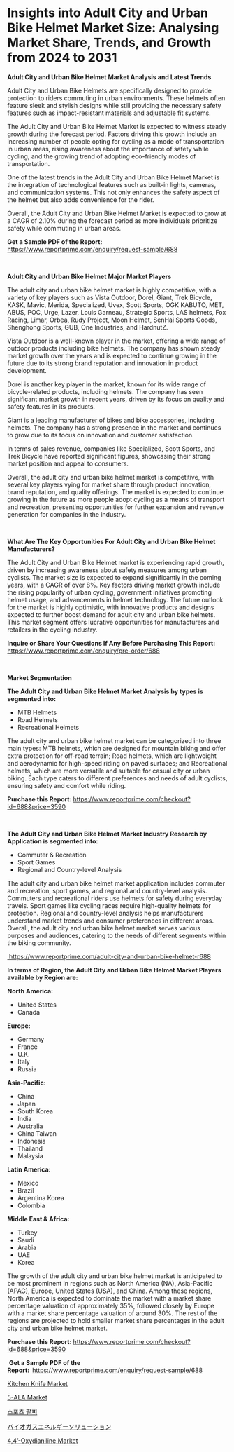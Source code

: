 <p><h1>Insights into Adult City and Urban Bike Helmet Market Size: Analysing Market Share, Trends, and Growth from 2024 to 2031</h1></p><p><strong>Adult City and Urban Bike Helmet Market Analysis and Latest Trends</strong></p>
<p><p>Adult City and Urban Bike Helmets are specifically designed to provide protection to riders commuting in urban environments. These helmets often feature sleek and stylish designs while still providing the necessary safety features such as impact-resistant materials and adjustable fit systems.</p><p>The Adult City and Urban Bike Helmet Market is expected to witness steady growth during the forecast period. Factors driving this growth include an increasing number of people opting for cycling as a mode of transportation in urban areas, rising awareness about the importance of safety while cycling, and the growing trend of adopting eco-friendly modes of transportation.</p><p>One of the latest trends in the Adult City and Urban Bike Helmet Market is the integration of technological features such as built-in lights, cameras, and communication systems. This not only enhances the safety aspect of the helmet but also adds convenience for the rider.</p><p>Overall, the Adult City and Urban Bike Helmet Market is expected to grow at a CAGR of 2.10% during the forecast period as more individuals prioritize safety while commuting in urban areas.</p></p>
<p><strong>Get a Sample PDF of the Report:&nbsp;</strong> <a href="https://www.reportprime.com/enquiry/request-sample/688">https://www.reportprime.com/enquiry/request-sample/688</a></p>
<p>&nbsp;</p>
<p><strong>Adult City and Urban Bike Helmet Major Market Players</strong></p>
<p><p>The adult city and urban bike helmet market is highly competitive, with a variety of key players such as Vista Outdoor, Dorel, Giant, Trek Bicycle, KASK, Mavic, Merida, Specialized, Uvex, Scott Sports, OGK KABUTO, MET, ABUS, POC, Urge, Lazer, Louis Garneau, Strategic Sports, LAS helmets, Fox Racing, Limar, Orbea, Rudy Project, Moon Helmet, SenHai Sports Goods, Shenghong Sports, GUB, One Industries, and HardnutZ.</p><p>Vista Outdoor is a well-known player in the market, offering a wide range of outdoor products including bike helmets. The company has shown steady market growth over the years and is expected to continue growing in the future due to its strong brand reputation and innovation in product development.</p><p>Dorel is another key player in the market, known for its wide range of bicycle-related products, including helmets. The company has seen significant market growth in recent years, driven by its focus on quality and safety features in its products.</p><p>Giant is a leading manufacturer of bikes and bike accessories, including helmets. The company has a strong presence in the market and continues to grow due to its focus on innovation and customer satisfaction.</p><p>In terms of sales revenue, companies like Specialized, Scott Sports, and Trek Bicycle have reported significant figures, showcasing their strong market position and appeal to consumers.</p><p>Overall, the adult city and urban bike helmet market is competitive, with several key players vying for market share through product innovation, brand reputation, and quality offerings. The market is expected to continue growing in the future as more people adopt cycling as a means of transport and recreation, presenting opportunities for further expansion and revenue generation for companies in the industry.</p></p>
<p>&nbsp;</p>
<p><strong>What Are The Key Opportunities For Adult City and Urban Bike Helmet Manufacturers?</strong></p>
<p><p>The Adult City and Urban Bike Helmet market is experiencing rapid growth, driven by increasing awareness about safety measures among urban cyclists. The market size is expected to expand significantly in the coming years, with a CAGR of over 8%. Key factors driving market growth include the rising popularity of urban cycling, government initiatives promoting helmet usage, and advancements in helmet technology. The future outlook for the market is highly optimistic, with innovative products and designs expected to further boost demand for adult city and urban bike helmets. This market segment offers lucrative opportunities for manufacturers and retailers in the cycling industry.</p></p>
<p><strong>Inquire or Share Your Questions If Any Before Purchasing This Report:</strong> <a href="https://www.reportprime.com/enquiry/pre-order/688">https://www.reportprime.com/enquiry/pre-order/688</a></p>
<p>&nbsp;</p>
<p><strong>Market Segmentation</strong></p>
<p><strong>The Adult City and Urban Bike Helmet Market Analysis by types is segmented into:</strong></p>
<p><ul><li>MTB Helmets</li><li>Road Helmets</li><li>Recreational Helmets</li></ul></p>
<p><p>The adult city and urban bike helmet market can be categorized into three main types: MTB helmets, which are designed for mountain biking and offer extra protection for off-road terrain; Road helmets, which are lightweight and aerodynamic for high-speed riding on paved surfaces; and Recreational helmets, which are more versatile and suitable for casual city or urban biking. Each type caters to different preferences and needs of adult cyclists, ensuring safety and comfort while riding.</p></p>
<p><strong>Purchase this Report:&nbsp;</strong><a href="https://www.reportprime.com/checkout?id=688&price=3590">https://www.reportprime.com/checkout?id=688&price=3590</a></p>
<p>&nbsp;</p>
<p><strong>The Adult City and Urban Bike Helmet Market Industry Research by Application is segmented into:</strong></p>
<p><ul><li>Commuter & Recreation</li><li>Sport Games</li><li>Regional and Country-level Analysis</li></ul></p>
<p><p>The adult city and urban bike helmet market application includes commuter and recreation, sport games, and regional and country-level analysis. Commuters and recreational riders use helmets for safety during everyday travels. Sport games like cycling races require high-quality helmets for protection. Regional and country-level analysis helps manufacturers understand market trends and consumer preferences in different areas. Overall, the adult city and urban bike helmet market serves various purposes and audiences, catering to the needs of different segments within the biking community.</p></p>
<p><a href="https://www.reportprime.com/adult-city-and-urban-bike-helmet-r688">&nbsp;https://www.reportprime.com/adult-city-and-urban-bike-helmet-r688</a></p>
<p><strong>In terms of Region, the Adult City and Urban Bike Helmet Market Players available by Region are:</strong></p>
<p>
    <p> <strong> North America: </strong>
        <ul>
            <li>United States</li>
            <li>Canada</li>
        </ul>
        </p> 
    <p> <strong> Europe: </strong>
        <ul>
            <li>Germany</li>
            <li>France</li>
            <li>U.K.</li>
            <li>Italy</li>
            <li>Russia</li>
        </ul>
        </p> 
    <p> <strong> Asia-Pacific: </strong>
        <ul>
            <li>China</li>
            <li>Japan</li>
            <li>South Korea</li>
            <li>India</li>
            <li>Australia</li>
            <li>China Taiwan</li>
            <li>Indonesia</li>
            <li>Thailand</li>
            <li>Malaysia</li>
        </ul>
        </p> 
    <p> <strong> Latin America: </strong>
        <ul>
            <li>Mexico</li>
            <li>Brazil</li>
            <li>Argentina Korea</li>
            <li>Colombia</li>
        </ul>
        </p> 
    <p> <strong> Middle East & Africa: </strong>
        <ul>
            <li>Turkey</li>
            <li>Saudi</li>
            <li>Arabia</li>
            <li>UAE</li>
            <li>Korea</li>
        </ul>
    </p>
    </p>
<p><p>The growth of the adult city and urban bike helmet market is anticipated to be most prominent in regions such as North America (NA), Asia-Pacific (APAC), Europe, United States (USA), and China. Among these regions, North America is expected to dominate the market with a market share percentage valuation of approximately 35%, followed closely by Europe with a market share percentage valuation of around 30%. The rest of the regions are projected to hold smaller market share percentages in the adult city and urban bike helmet market.</p></p>
<p><strong>Purchase this Report: </strong><a href="https://www.reportprime.com/checkout?id=688&price=3590">https://www.reportprime.com/checkout?id=688&price=3590</a></p>
<p>&nbsp;<strong>Get a Sample PDF of the Report:&nbsp;&nbsp;</strong><a href="https://www.reportprime.com/enquiry/request-sample/688">https://www.reportprime.com/enquiry/request-sample/688</a></p>
<p><strong></strong></p>
<p><p><a href="https://issuu.com/reportprime-2/docs/kitchen-knife-market-size-2030.pptx">Kitchen Knife Market</a></p><p><a href="https://github.com/yemakinde/Market-Research-Report-List-2/blob/main/5-ala-market.md">5-ALA Market</a></p><p><a href="https://github.com/iansanftyord09878/Market-Research-Report-List-1/blob/main/170101367754.md">스포츠 팔찌</a></p><p><a href="https://github.com/LeanneBruen2023/Market-Research-Report-List-1/blob/main/951177870134.md">バイオガスエネルギーソリューション</a></p><p><a href="https://github.com/jsmusil/Market-Research-Report-List-3/blob/main/44-oxydianiline-market.md">4,4’-Oxydianiline Market</a></p></p>
